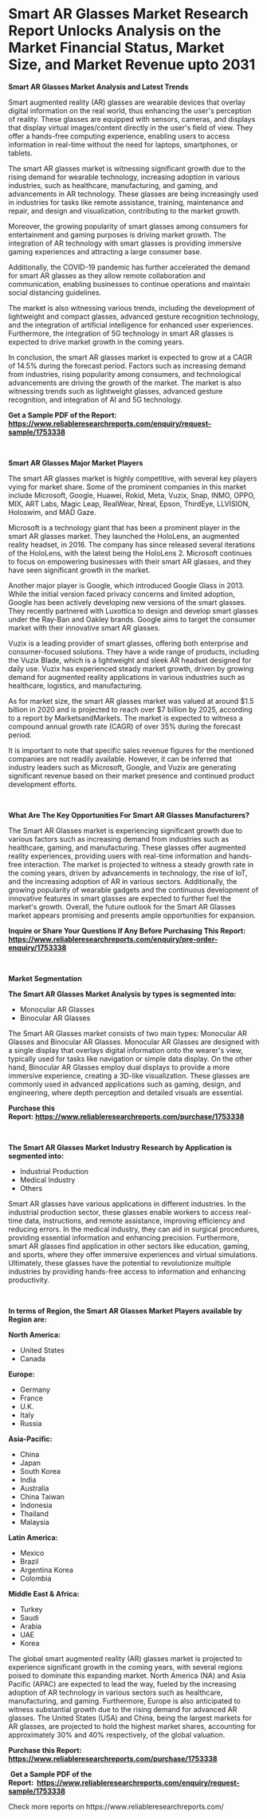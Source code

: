 <p><h1>Smart AR Glasses Market Research Report Unlocks Analysis on the Market Financial Status, Market Size, and Market Revenue upto 2031</h1></p><p><strong>Smart AR Glasses Market Analysis and Latest Trends</strong></p>
<p><p>Smart augmented reality (AR) glasses are wearable devices that overlay digital information on the real world, thus enhancing the user's perception of reality. These glasses are equipped with sensors, cameras, and displays that display virtual images/content directly in the user's field of view. They offer a hands-free computing experience, enabling users to access information in real-time without the need for laptops, smartphones, or tablets.</p><p>The smart AR glasses market is witnessing significant growth due to the rising demand for wearable technology, increasing adoption in various industries, such as healthcare, manufacturing, and gaming, and advancements in AR technology. These glasses are being increasingly used in industries for tasks like remote assistance, training, maintenance and repair, and design and visualization, contributing to the market growth.</p><p>Moreover, the growing popularity of smart glasses among consumers for entertainment and gaming purposes is driving market growth. The integration of AR technology with smart glasses is providing immersive gaming experiences and attracting a large consumer base.</p><p>Additionally, the COVID-19 pandemic has further accelerated the demand for smart AR glasses as they allow remote collaboration and communication, enabling businesses to continue operations and maintain social distancing guidelines.</p><p>The market is also witnessing various trends, including the development of lightweight and compact glasses, advanced gesture recognition technology, and the integration of artificial intelligence for enhanced user experiences. Furthermore, the integration of 5G technology in smart AR glasses is expected to drive market growth in the coming years.</p><p>In conclusion, the smart AR glasses market is expected to grow at a CAGR of 14.5% during the forecast period. Factors such as increasing demand from industries, rising popularity among consumers, and technological advancements are driving the growth of the market. The market is also witnessing trends such as lightweight glasses, advanced gesture recognition, and integration of AI and 5G technology.</p></p>
<p><strong>Get a Sample PDF of the Report:&nbsp; <a href="https://www.reliableresearchreports.com/enquiry/request-sample/1753338">https://www.reliableresearchreports.com/enquiry/request-sample/1753338</a></strong></p>
<p>&nbsp;</p>
<p><strong>Smart AR Glasses Major Market Players</strong></p>
<p><p>The smart AR glasses market is highly competitive, with several key players vying for market share. Some of the prominent companies in this market include Microsoft, Google, Huawei, Rokid, Meta, Vuzix, Snap, INMO, OPPO, MIX, ART Labs, Magic Leap, RealWear, Nreal, Epson, ThirdEye, LLVISION, Holoswim, and MAD Gaze.</p><p>Microsoft is a technology giant that has been a prominent player in the smart AR glasses market. They launched the HoloLens, an augmented reality headset, in 2016. The company has since released several iterations of the HoloLens, with the latest being the HoloLens 2. Microsoft continues to focus on empowering businesses with their smart AR glasses, and they have seen significant growth in the market.</p><p>Another major player is Google, which introduced Google Glass in 2013. While the initial version faced privacy concerns and limited adoption, Google has been actively developing new versions of the smart glasses. They recently partnered with Luxottica to design and develop smart glasses under the Ray-Ban and Oakley brands. Google aims to target the consumer market with their innovative smart AR glasses.</p><p>Vuzix is a leading provider of smart glasses, offering both enterprise and consumer-focused solutions. They have a wide range of products, including the Vuzix Blade, which is a lightweight and sleek AR headset designed for daily use. Vuzix has experienced steady market growth, driven by growing demand for augmented reality applications in various industries such as healthcare, logistics, and manufacturing.</p><p>As for market size, the smart AR glasses market was valued at around $1.5 billion in 2020 and is projected to reach over $7 billion by 2025, according to a report by MarketsandMarkets. The market is expected to witness a compound annual growth rate (CAGR) of over 35% during the forecast period.</p><p>It is important to note that specific sales revenue figures for the mentioned companies are not readily available. However, it can be inferred that industry leaders such as Microsoft, Google, and Vuzix are generating significant revenue based on their market presence and continued product development efforts.</p></p>
<p>&nbsp;</p>
<p><strong>What Are The Key Opportunities For Smart AR Glasses Manufacturers?</strong></p>
<p><p>The Smart AR Glasses market is experiencing significant growth due to various factors such as increasing demand from industries such as healthcare, gaming, and manufacturing. These glasses offer augmented reality experiences, providing users with real-time information and hands-free interaction. The market is projected to witness a steady growth rate in the coming years, driven by advancements in technology, the rise of IoT, and the increasing adoption of AR in various sectors. Additionally, the growing popularity of wearable gadgets and the continuous development of innovative features in smart glasses are expected to further fuel the market's growth. Overall, the future outlook for the Smart AR Glasses market appears promising and presents ample opportunities for expansion.</p></p>
<p><strong>Inquire or Share Your Questions If Any Before Purchasing This Report: <a href="https://www.reliableresearchreports.com/enquiry/pre-order-enquiry/1753338">https://www.reliableresearchreports.com/enquiry/pre-order-enquiry/1753338</a></strong></p>
<p>&nbsp;</p>
<p><strong>Market Segmentation</strong></p>
<p><strong>The Smart AR Glasses Market Analysis by types is segmented into:</strong></p>
<p><ul><li>Monocular AR Glasses</li><li>Binocular AR Glasses</li></ul></p>
<p><p>The Smart AR Glasses market consists of two main types: Monocular AR Glasses and Binocular AR Glasses. Monocular AR Glasses are designed with a single display that overlays digital information onto the wearer's view, typically used for tasks like navigation or simple data display. On the other hand, Binocular AR Glasses employ dual displays to provide a more immersive experience, creating a 3D-like visualization. These glasses are commonly used in advanced applications such as gaming, design, and engineering, where depth perception and detailed visuals are essential.</p></p>
<p><strong>Purchase this Report:&nbsp;<a href="https://www.reliableresearchreports.com/purchase/1753338">https://www.reliableresearchreports.com/purchase/1753338</a></strong></p>
<p>&nbsp;</p>
<p><strong>The Smart AR Glasses Market Industry Research by Application is segmented into:</strong></p>
<p><ul><li>Industrial Production</li><li>Medical Industry</li><li>Others</li></ul></p>
<p><p>Smart AR glasses have various applications in different industries. In the industrial production sector, these glasses enable workers to access real-time data, instructions, and remote assistance, improving efficiency and reducing errors. In the medical industry, they can aid in surgical procedures, providing essential information and enhancing precision. Furthermore, smart AR glasses find application in other sectors like education, gaming, and sports, where they offer immersive experiences and virtual simulations. Ultimately, these glasses have the potential to revolutionize multiple industries by providing hands-free access to information and enhancing productivity.</p></p>
<p>&nbsp;</p>
<p><strong>In terms of Region, the Smart AR Glasses Market Players available by Region are:</strong></p>
<p>
    <p> <strong> North America: </strong>
        <ul>
            <li>United States</li>
            <li>Canada</li>
        </ul>
        </p> 
    <p> <strong> Europe: </strong>
        <ul>
            <li>Germany</li>
            <li>France</li>
            <li>U.K.</li>
            <li>Italy</li>
            <li>Russia</li>
        </ul>
        </p> 
    <p> <strong> Asia-Pacific: </strong>
        <ul>
            <li>China</li>
            <li>Japan</li>
            <li>South Korea</li>
            <li>India</li>
            <li>Australia</li>
            <li>China Taiwan</li>
            <li>Indonesia</li>
            <li>Thailand</li>
            <li>Malaysia</li>
        </ul>
        </p> 
    <p> <strong> Latin America: </strong>
        <ul>
            <li>Mexico</li>
            <li>Brazil</li>
            <li>Argentina Korea</li>
            <li>Colombia</li>
        </ul>
        </p> 
    <p> <strong> Middle East & Africa: </strong>
        <ul>
            <li>Turkey</li>
            <li>Saudi</li>
            <li>Arabia</li>
            <li>UAE</li>
            <li>Korea</li>
        </ul>
    </p>
    </p>
<p><p>The global smart augmented reality (AR) glasses market is projected to experience significant growth in the coming years, with several regions poised to dominate this expanding market. North America (NA) and Asia Pacific (APAC) are expected to lead the way, fueled by the increasing adoption of AR technology in various sectors such as healthcare, manufacturing, and gaming. Furthermore, Europe is also anticipated to witness substantial growth due to the rising demand for advanced AR glasses. The United States (USA) and China, being the largest markets for AR glasses, are projected to hold the highest market shares, accounting for approximately 30% and 40% respectively, of the global valuation.</p></p>
<p><strong>Purchase this Report: <a href="https://www.reliableresearchreports.com/purchase/1753338">https://www.reliableresearchreports.com/purchase/1753338</a></strong></p>
<p>&nbsp;<strong>Get a Sample PDF of the Report:&nbsp;&nbsp;<a href="https://www.reliableresearchreports.com/enquiry/request-sample/1753338">https://www.reliableresearchreports.com/enquiry/request-sample/1753338</a></strong></p>
<p><strong></strong></p>
<p>Check more reports on https://www.reliableresearchreports.com/</p>